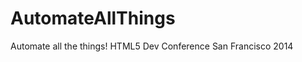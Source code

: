 AutomateAllThings
=================

Automate all the things! HTML5 Dev Conference San Francisco 2014
